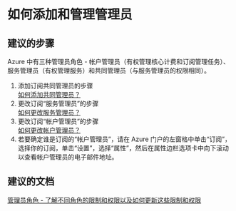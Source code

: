 <properties
    pageTitle="如何添加和管理管理员"
    description="如何添加和管理管理员"
    service="azure-subscription-management"
    resource="subscription-management"
    authors="aashu"
    displayOrder=""
    selfHelpType="generic"
    supportTopicIds="32454920"
    resourceTags=""
    productPesIds="15660"
    cloudEnvironments="public"
/>


# 如何添加和管理管理员

## **建议的步骤**
Azure 中有三种管理员角色 - 帐户管理员（有权管理核心计费和订阅管理任务）、服务管理员（有权管理服务）和共同管理员（与服务管理员的权限相同）。

1. 添加订阅共同管理员的步骤<br>
[如何添加共同管理员？](https://azure.microsoft.com/documentation/articles/billing-add-change-azure-subscription-administrator/#how-to-add-an-admin-for-a-subscription)
2. 更改订阅“服务管理员”的步骤<br>
[如何更改服务管理员？](https://azure.microsoft.com/documentation/articles/billing-add-change-azure-subscription-administrator/#how-to-change-service-administrator-for-a-subscription)
3. 更改订阅“帐户管理员”的步骤<br>
[如何更改帐户管理员？](https://azure.microsoft.com/documentation/articles/billing-add-change-azure-subscription-administrator/#how-to-change-the-account-administrator)
4. 若要确定谁是订阅的“帐户管理员”，请在 Azure 门户的左窗格中单击“订阅”，选择你的订阅，单击“设置”，选择“属性”，然后在属性边栏选项卡中向下滚动以查看帐户管理员的电子邮件地址。

## **建议的文档**
[管理员角色 - 了解不同角色的限制和权限以及如何更新这些限制和权限](https://azure.microsoft.com/documentation/articles/billing-add-change-azure-subscription-administrator/)



<!--HONumber=Jul16_HO4-->


